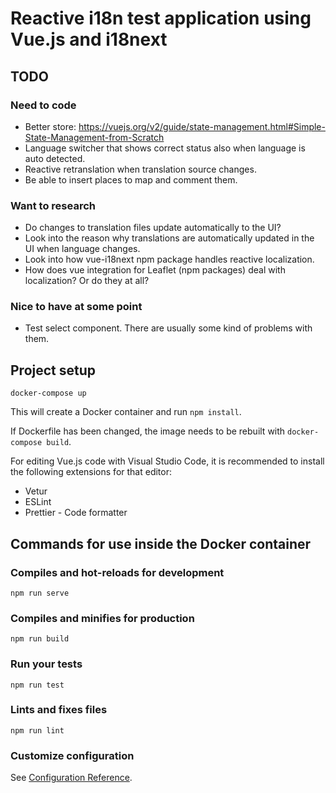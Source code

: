 # Reactive i18n test application using Vue.js and i18next

## TODO

### Need to code

* Better store: https://vuejs.org/v2/guide/state-management.html#Simple-State-Management-from-Scratch
* Language switcher that shows correct status also when language is auto detected.
* Reactive retranslation when translation source changes.
* Be able to insert places to map and comment them.

### Want to research

* Do changes to translation files update automatically to the UI?
* Look into the reason why translations are automatically updated in the UI when language changes.
* Look into how vue-i18next npm package handles reactive localization.
* How does vue integration for Leaflet (npm packages) deal with localization? Or do they at all?

### Nice to have at some point

* Test select component. There are usually some kind of problems with them.

## Project setup

```
docker-compose up
```

This will create a Docker container and run `npm install`.

If Dockerfile has been changed, the image needs to be rebuilt with `docker-compose build`.

For editing Vue.js code with Visual Studio Code, it is recommended to install the following extensions for that editor:

* Vetur
* ESLint
* Prettier - Code formatter

## Commands for use inside the Docker container

### Compiles and hot-reloads for development
```
npm run serve
```

### Compiles and minifies for production
```
npm run build
```

### Run your tests
```
npm run test
```

### Lints and fixes files
```
npm run lint
```

### Customize configuration
See [Configuration Reference](https://cli.vuejs.org/config/).
